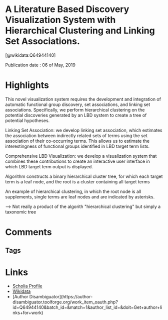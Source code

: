 
A Literature Based Discovery Visualization System with Hierarchical Clustering and Linking Set Associations.
============================================================================================================
  
  [@wikidata:Q64944140]  
  
Publication date : 06 of May, 2019  

# Highlights
This novel visualization system requires the development and integration of automatic functional group discovery, set associations, and linking set associations. Specifically, we perform hierarchical clustering on the potential discoveries generated by an LBD system to create a tree of potential hypotheses.

Linking Set Association: we develop linking set association, which estimates the association between indirectly related sets of terms using the set association of their co-occurring terms. This allows us to estimate the interestingness of functional groups identified in LBD target term lists.

Comprehensive LBD Visualization: we develop a visualization system that combines these contributions to create an interactive user interface in which LBD target term output is displayed.

Algorithm constructs a binary hierarchical cluster tree, for which each target term is a leaf node, and the root is a cluster containing all target terms

An example of hierarchical clustering, in which the root node is all supplements, single terms are leaf nodes and are indicated by asterisks.

--> Not really a product of the algorith "hierarchical clustering" but simply a taxonomic tree


# Comments

## Tags

# Links
  
 * [Scholia Profile](https://scholia.toolforge.org/work/Q64944140)  
 * [Wikidata](https://www.wikidata.org/wiki/Q64944140)  
 * [Author Disambiguator](https://author-
disambiguator.toolforge.org/work_item_oauth.php?id=Q64944140&batch_id=&match=1&author_list_id=&doit=Get+author+links+for+work)  
